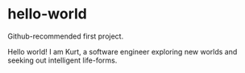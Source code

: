 # hello-world
Github-recommended first project.

Hello world!
I am Kurt, a software engineer exploring new worlds and seeking out intelligent life-forms.

